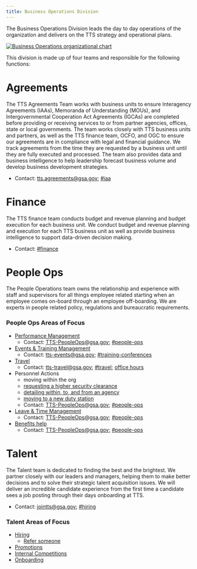 ```yaml
---
title: Business Operations Division
---
```


The Business Operations Division leads the day to day operations of the organization and delivers on the TTS strategy and
operational plans.

[![Business Operations organizational chart]({{site.baseurl}}/images/biz-ops-org-chart.png)]({{site.baseurl}}/images/biz-ops-org-chart.png)

This division is made up of four teams and responsible for the following functions:

# Agreements

The TTS Agreements Team works with business units to ensure Interagency Agreements (IAAs), Memoranda of
Understanding (MOUs), and Intergovernmental Cooperation Act Agreements (IGCAs) are completed before providing or receiving
services to or from partner agencies, offices, state or local governments. The team works closely with TTS business units and
partners, as well as the TTS finance team, OCFO, and OGC to ensure our agreements are in compliance with legal and financial
guidance. We track agreements from the time they are requested by a business unit until they are fully executed and processed. The team also provides data and business intelligence to help leadership forecast business volume and develop business development strategies.

- Contact: tts.agreements@gsa.gov; [#iaa](https://gsa-tts.slack.com/messages/iaa)

# Finance

The TTS finance team conducts budget and revenue planning and budget execution for each business unit. We conduct budget and revenue planning and execution for each TTS business unit as well as provide business intelligence to support data-driven decision making.

- Contact: [#finance](https://gsa-tts.slack.com/messages/finance)

# People Ops

The People Operations team owns the relationship and experience with staff and supervisors for all things
employee related starting when an employee comes on-board through an employee off-boarding. We are experts in people related
policy, regulations and bureaucratic requirements.

### People Ops Areas of Focus

- [Performance Management](https://handbook.18f.gov/performance-management/)
  - Contact: TTS-PeopleOps@gsa.gov; [#people-ops](https://gsa-tts.slack.com/messages/people-ops)
- [Events & Training Management](https://handbook.18f.gov/conferences-events-training/)
  - Contact: tts-events@gsa.gov; [#training-conferences](https://gsa-tts.slack.com/messages/training-conferences)
- [Travel](https://handbook.18f.gov/travel-guide-table-of-contents/)
  - Contact: tts-travel@gsa.gov; [#travel](https://gsa-tts.slack.com/message/travel); [office hours](https://sites.google.com/a/gsa.gov/tts-office-hours/)
- Personnel Actions
  - moving within the org
  - [requesting a higher security clearance](https://handbook.18f.gov/top-secret/)
  - [detailing within, to, and from an agency](https://handbook.18f.gov/assignee-detail/)
  - [moving to a new duty station](https://handbook.18f.gov/moving/)
  - Contact: TTS-PeopleOps@gsa.gov; [#people-ops](https://gsa-tts.slack.com/message/people-ops)
- [Leave & Time Management](https://handbook.18f.gov/leave/)
  - Contact: TTS-PeopleOps@gsa.gov; [#people-ops](https://gsa-tts.slack.com/message/people-ops)
- [Benefits help](https://handbook.18f.gov/benefits/)
  - Contact: TTS-PeopleOps@gsa.gov; [#people-ops](https://gsa-tts.slack.com/message/people-ops)

# Talent

The Talent team is dedicated to finding the best and the brightest. We partner closely with our leaders and
managers, helping them to make better decisions and to solve their strategic talent acquisition issues. We will deliver an
incredible candidate experience from the first time a candidate sees a job posting through their days onboarding at TTS.

- Contact: jointts@gsa.gov; [#hiring](https://gsa-tts.slack.com/message/hiring)

### Talent Areas of Focus

- [Hiring](https://handbook.18f.gov/hiring/)
  - [Refer someone](https://handbook.18f.gov/talent/#referring-a-person)
- [Promotions](https://handbook.18f.gov/promotions/)
- [Internal Competitions](https://handbook.18f.gov/ttsjobs/)
- [Onboarding](https://handbook.18f.gov/onboarding-schedule/)
